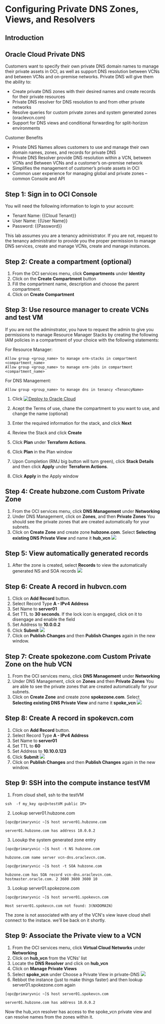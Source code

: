 # Configuring Private DNS Zones, Views, and Resolvers

## Introduction

## Oracle Cloud Private DNS

Customers want to specify their own private DNS domain names to manage their private assets in OCI, as well as support DNS resolution between  VCNs and between VCNs and on-premise networks. Private DNS will give them the ability to:
- Create private DNS zones with their desired names and create records for their private resources
- Private DNS resolver for DNS resolution to and from other private networks
- Resolve queries for custom private zones and system generated zones (oraclevcn.com)
- Support for DNS views and conditional forwarding  for split-horizon environments

Customer Benefits
- Private DNS Names allows customers to use and manage their own domain names, zones, and records for private DNS
- Private DNS Resolver provide DNS resolution within a VCN, between VCNs and Between VCNs and a customer’s on-premise network
- Simplifies the management of customer’s private assets in OCI
- Common user experience for managing global and private zones – common Console and API

## **Step 1:** Sign in to OCI Console
You will need the following information to login to your account:

- Tenant Name: {{Cloud Tenant}}
- User Name: {{User Name}}
- Password: {{Password}}

This lab assumes you are a tenancy administrator. If you are not, request to the tenancy administrator to provide you the proper permission to manage DNS services, create and manage VCNs, create and manage instances. 

## **Step 2:** Create a compartment (optional)

1. From the OCI services menu, click **Compartments** under **Identity**
2. Click on the **Create Compartment** button
3. Fill the compartment name, description and choose the parent compartment.
4. Click on **Create Compartment**


## **Step 3:** Use resource manager to create VCNs and test VM

If you are not the adminstrator, you have to request the admin to give you permissions to manage Resource Manager Stacks by creating the following IAM policies in a compartment of your choice with the following statements:

For Resource Manager:

    Allow group <group_name> to manage orm-stacks in compartment <compartment_name>
    Allow group <group_name> to manage orm-jobs in compartment <compartment_name>

For DNS Management:

    Allow group <group_name> to manage dns in tenancy <TenancyName>

1. Click [![Deploy to Oracle Cloud](https://oci-resourcemanager-plugin.plugins.oci.oraclecloud.com/latest/deploy-to-oracle-cloud.svg)](https://console.us-phoenix-1.oraclecloud.com/resourcemanager/stacks/create?region=home&zipUrl=./privatedns.zip)

2. Acept the Terms of use, chane the compartment to you want to use, and change the name (optional)
3. Enter the required information for the stack, and click **Next**
4. Review the Stack and click **Create**
5. Click **Plan** under **Terraform Actions**.
6. Click **Plan** in the Plan window
7. Upon Completion (RMJ big button will turn green), click  **Stack Details** and then click **Apply** under **Terraform Actions**.
8. Click **Apply** in the Apply window


## **Step 4:** Create hubzone.com Custom Private Zone
1. From the OCI services menu, click **DNS Management** under **Networking**
2. Under DNS Management, click on **Zones**, and then **Private Zones**
You should see the private zones that are created automatically for your subnets.
3. Click on **Create Zone** and create zone **hubzone.com**. Select **Selecting existing DNS Private View** and name it **hub_vcn**
![](../images/create_custom_zone_hub_vcn.png)

## **Step 5:** View automatically generated records
1. After the zone is created, select **Records** to view the automatically generated NS and SOA records
![](../images/automatic_created_records_hub_vcn.png)

## **Step 6:** Create A record in hubvcn.com 
1. Click on **Add Record** button.
2. Select Record Type **A - IPv4 Address**
3. Set Name to **server01**
4. Set TTL to **30 seconds**. If the lock icon is engaged, click on it to disengage and enable the field
5. Set Address to **10.0.0.2**
6. Click **Submit**
![](../images/server_record_hub_vcn.png)
7. Click on **Publish Changes** and then **Publish Changes** again in the new window.

## **Step 7:** Create spokezone.com Custom Private Zone on the hub VCN
1. From the OCI services menu, click **DNS Management** under **Networking**
2. Under DNS Management, click on **Zones** and then **Private Zones**
You are able to see the private zones that are created automatically for your subnets.
3. Click on **Create Zone** and create zone **spokezone.com**. Select **Selecting existing DNS Private View** and name it **spoke_vcn**
![](../images/create_custom_zone_spoke_vcn.png)

## **Step 8:** Create A record in spokevcn.com
1. Click on **Add Record** button.
2. Select Record Type **A - IPv4 Address**
3. Set Name to **server01**
4. Set TTL to **60**
5. Set Address to **10.10.0.123**
6. Click **Submit**
![](../images/server_record_spoke_vcn.png)
7. Click on **Publish Changes** and then **Publish Changes** again in the new window.

## **Step 9:** SSH into the compute instance testVM
1. From cloud shell, ssh to the testVM

`ssh  -f my_key opc@<testVM public IP>`

2. Lookup server01.hubzone.com

`[opc@primaryvnic ~]$ host server01.hubzone.com`

`server01.hubzone.com has address 10.0.0.2`

3. Looukp the system generated zone entry

`[opc@primaryvnic ~]$ host -t NS hubzone.com`

`hubzone.com name server vcn-dns.oraclevcn.com.`

`[opc@primaryvnic ~]$ host -t SOA hubzone.com`

`hubzone.com has SOA record vcn-dns.oraclevcn.com. hostmaster.oracle.com. 2 3600 3600 3600 10`


3. Lookup server01.spokezone.com

`[opc@primaryvnic ~]$ host server01.spokevcn.com`

`Host server01.spokevcn.com not found: 3(NXDOMAIN)`

The zone is not associated with any of the VCN's view leave cloud shell connect to the instace. we'll be back on it shortly.

## **Step 9**: Associate the Private view to a VCN
1. From the OCI services menu, click **Virtual Cloud Networks** under **Networking**
2. Click on **hub_vcn** from the VCNs' list
3. Locate the **DNS Resolver** and click on **hub_vcn**
4. Click on **Manage Private Views**
5. Select **spoke_vcn** under Choose a Private View in private-DNS
![](../images/associate_private_view_with_hub_vcn.png)
6. Rebbot the instance (just to make things faster) and then lookup server01.spokezone.com again

`[opc@primaryvnic ~]$ host server01.spokevcn.com`

`server01.hubzone.com has address 10.0.0.2`

Now the hub_vcn resolver has access to the spoke_vcn private view and can resolve names from the zones within it.
